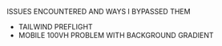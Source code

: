ISSUES ENCOUNTERED AND WAYS I BYPASSED THEM

- TAILWIND PREFLIGHT
- MOBILE 100VH PROBLEM WITH BACKGROUND GRADIENT